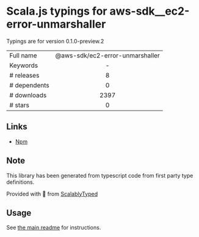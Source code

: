
# Scala.js typings for aws-sdk__ec2-error-unmarshaller

Typings are for version 0.1.0-preview.2



|                    |                 |
| ------------------ | :-------------: |
| Full name          | @aws-sdk/ec2-error-unmarshaller |
| Keywords           | - |
| # releases         | 8 |
| # dependents       | 0 |
| # downloads        | 2397 |
| # stars            | 0 |

## Links
- [Npm](https://www.npmjs.com/package/%40aws-sdk%2Fec2-error-unmarshaller)
    


## Note
This library has been generated from typescript code from first party type definitions.

Provided with :purple_heart: from [ScalablyTyped](https://github.com/oyvindberg/ScalablyTyped)

## Usage
See [the main readme](../../readme.md) for instructions.


